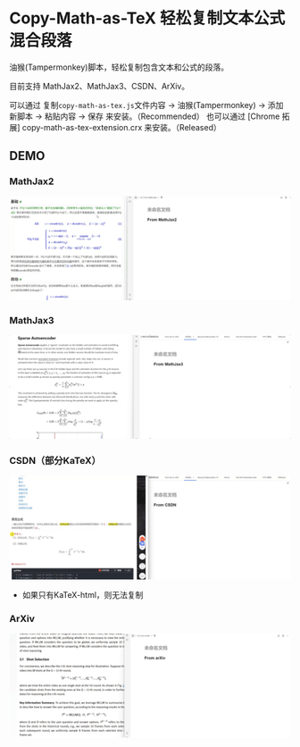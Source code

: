 # Copy-Math-as-TeX 轻松复制文本公式混合段落

油猴(Tampermonkey)脚本，轻松复制包含文本和公式的段落。

目前支持 MathJax2、MathJax3、CSDN、ArXiv。

可以通过 复制`copy-math-as-tex.js`文件内容 -> 油猴(Tampermonkey) -> 添加新脚本 -> 粘贴内容 -> 保存 来安装。（Recommended）
也可以通过 [Chrome 拓展] copy-math-as-tex-extension.crx 来安装。（Released）

## DEMO

### MathJax2
![MathJax2 示例](demo/mathjax2.gif)


### MathJax3
![MathJax3 示例](demo/mathjax3.gif)

### CSDN（部分KaTeX）
![CSDN 示例](demo/csdn.gif)

+ 如果只有KaTeX-html，则无法复制

### ArXiv
![ArXiv 示例](demo/arxiv.gif)